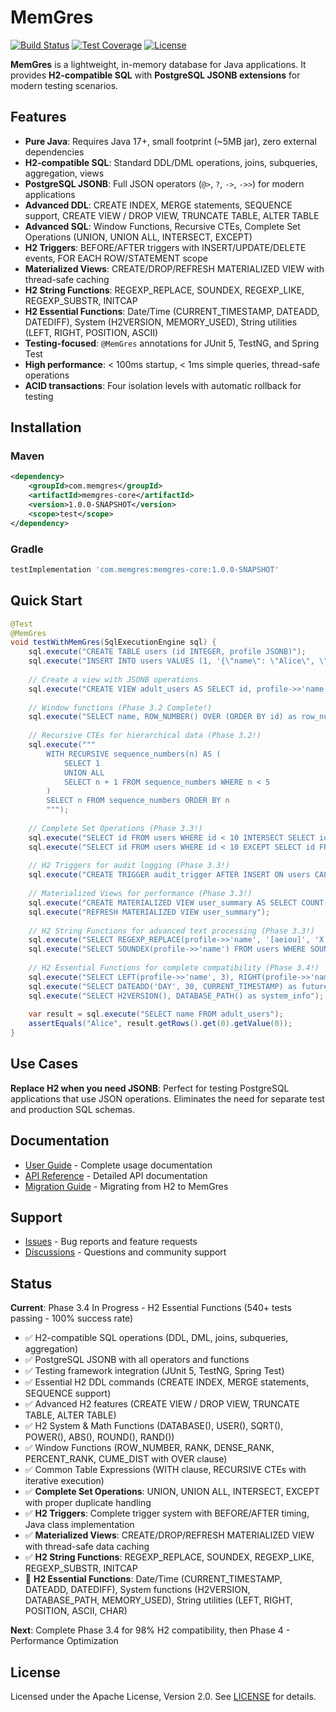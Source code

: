 # MemGres

[![Build Status](https://github.com/memgres/memgres-core/workflows/CI/badge.svg)](https://github.com/memgres/memgres-core/actions)
[![Test Coverage](https://img.shields.io/badge/coverage-100%25-brightgreen.svg)](https://github.com/memgres/memgres-core)
[![License](https://img.shields.io/badge/License-Apache%202.0-blue.svg)](https://opensource.org/licenses/Apache-2.0)

**MemGres** is a lightweight, in-memory database for Java applications. It provides **H2-compatible SQL** with **PostgreSQL JSONB extensions** for modern testing scenarios.

## Features

- **Pure Java**: Requires Java 17+, small footprint (~5MB jar), zero external dependencies
- **H2-compatible SQL**: Standard DDL/DML operations, joins, subqueries, aggregation, views  
- **PostgreSQL JSONB**: Full JSON operators (`@>`, `?`, `->`, `->>`) for modern applications
- **Advanced DDL**: CREATE INDEX, MERGE statements, SEQUENCE support, CREATE VIEW / DROP VIEW, TRUNCATE TABLE, ALTER TABLE
- **Advanced SQL**: Window Functions, Recursive CTEs, Complete Set Operations (UNION, UNION ALL, INTERSECT, EXCEPT)
- **H2 Triggers**: BEFORE/AFTER triggers with INSERT/UPDATE/DELETE events, FOR EACH ROW/STATEMENT scope
- **Materialized Views**: CREATE/DROP/REFRESH MATERIALIZED VIEW with thread-safe caching
- **H2 String Functions**: REGEXP_REPLACE, SOUNDEX, REGEXP_LIKE, REGEXP_SUBSTR, INITCAP
- **H2 Essential Functions**: Date/Time (CURRENT_TIMESTAMP, DATEADD, DATEDIFF), System (H2VERSION, MEMORY_USED), String utilities (LEFT, RIGHT, POSITION, ASCII)
- **Testing-focused**: `@MemGres` annotations for JUnit 5, TestNG, and Spring Test
- **High performance**: < 100ms startup, < 1ms simple queries, thread-safe operations
- **ACID transactions**: Four isolation levels with automatic rollback for testing

## Installation

### Maven
```xml
<dependency>
    <groupId>com.memgres</groupId>
    <artifactId>memgres-core</artifactId>
    <version>1.0.0-SNAPSHOT</version>
    <scope>test</scope>
</dependency>
```

### Gradle
```gradle
testImplementation 'com.memgres:memgres-core:1.0.0-SNAPSHOT'
```

## Quick Start

```java
@Test
@MemGres
void testWithMemGres(SqlExecutionEngine sql) {
    sql.execute("CREATE TABLE users (id INTEGER, profile JSONB)");
    sql.execute("INSERT INTO users VALUES (1, '{\"name\": \"Alice\", \"age\": 30}')");
    
    // Create a view with JSONB operations
    sql.execute("CREATE VIEW adult_users AS SELECT id, profile->>'name' as name FROM users WHERE profile @> '{\"age\": 30}'");
    
    // Window functions (Phase 3.2 Complete!)
    sql.execute("SELECT name, ROW_NUMBER() OVER (ORDER BY id) as row_num FROM adult_users");
    
    // Recursive CTEs for hierarchical data (Phase 3.2!)
    sql.execute("""
        WITH RECURSIVE sequence_numbers(n) AS (
            SELECT 1 
            UNION ALL 
            SELECT n + 1 FROM sequence_numbers WHERE n < 5
        )
        SELECT n FROM sequence_numbers ORDER BY n
        """);
    
    // Complete Set Operations (Phase 3.3!)
    sql.execute("SELECT id FROM users WHERE id < 10 INTERSECT SELECT id FROM users WHERE id > 5");
    sql.execute("SELECT id FROM users WHERE id < 10 EXCEPT SELECT id FROM users WHERE id > 8");
    
    // H2 Triggers for audit logging (Phase 3.3!)
    sql.execute("CREATE TRIGGER audit_trigger AFTER INSERT ON users CALL 'com.example.AuditTrigger'");
    
    // Materialized Views for performance (Phase 3.3!)
    sql.execute("CREATE MATERIALIZED VIEW user_summary AS SELECT COUNT(*) as total FROM users");
    sql.execute("REFRESH MATERIALIZED VIEW user_summary");
    
    // H2 String Functions for advanced text processing (Phase 3.3!)
    sql.execute("SELECT REGEXP_REPLACE(profile->>'name', '[aeiou]', 'X', 'i') FROM users");
    sql.execute("SELECT SOUNDEX(profile->>'name') FROM users WHERE SOUNDEX(profile->>'name') = SOUNDEX('Alice')");
    
    // H2 Essential Functions for complete compatibility (Phase 3.4!)
    sql.execute("SELECT LEFT(profile->>'name', 3), RIGHT(profile->>'name', 3) FROM users");
    sql.execute("SELECT DATEADD('DAY', 30, CURRENT_TIMESTAMP) as future_date");
    sql.execute("SELECT H2VERSION(), DATABASE_PATH() as system_info");
    
    var result = sql.execute("SELECT name FROM adult_users");
    assertEquals("Alice", result.getRows().get(0).getValue(0));
}
```

## Use Cases

**Replace H2 when you need JSONB**: Perfect for testing PostgreSQL applications that use JSON operations. Eliminates the need for separate test and production SQL schemas.

## Documentation

- [User Guide](docs/USER_GUIDE.md) - Complete usage documentation
- [API Reference](docs/API_REFERENCE.md) - Detailed API documentation  
- [Migration Guide](docs/MIGRATION.md) - Migrating from H2 to MemGres

## Support

- [Issues](https://github.com/memgres/memgres-core/issues) - Bug reports and feature requests
- [Discussions](https://github.com/memgres/memgres-core/discussions) - Questions and community support

## Status

**Current**: Phase 3.4 In Progress - H2 Essential Functions (540+ tests passing - 100% success rate)
- ✅ H2-compatible SQL operations (DDL, DML, joins, subqueries, aggregation)  
- ✅ PostgreSQL JSONB with all operators and functions
- ✅ Testing framework integration (JUnit 5, TestNG, Spring Test)
- ✅ Essential H2 DDL commands (CREATE INDEX, MERGE statements, SEQUENCE support)
- ✅ Advanced H2 features (CREATE VIEW / DROP VIEW, TRUNCATE TABLE, ALTER TABLE)
- ✅ H2 System & Math Functions (DATABASE(), USER(), SQRT(), POWER(), ABS(), ROUND(), RAND())
- ✅ Window Functions (ROW_NUMBER, RANK, DENSE_RANK, PERCENT_RANK, CUME_DIST with OVER clause)
- ✅ Common Table Expressions (WITH clause, RECURSIVE CTEs with iterative execution)
- ✅ **Complete Set Operations**: UNION, UNION ALL, INTERSECT, EXCEPT with proper duplicate handling
- ✅ **H2 Triggers**: Complete trigger system with BEFORE/AFTER timing, Java class implementation
- ✅ **Materialized Views**: CREATE/DROP/REFRESH MATERIALIZED VIEW with thread-safe data caching
- ✅ **H2 String Functions**: REGEXP_REPLACE, SOUNDEX, REGEXP_LIKE, REGEXP_SUBSTR, INITCAP
- 🔄 **H2 Essential Functions**: Date/Time (CURRENT_TIMESTAMP, DATEADD, DATEDIFF), System functions (H2VERSION, DATABASE_PATH, MEMORY_USED), String utilities (LEFT, RIGHT, POSITION, ASCII, CHAR)

**Next**: Complete Phase 3.4 for 98% H2 compatibility, then Phase 4 - Performance Optimization

## License

Licensed under the Apache License, Version 2.0. See [LICENSE](LICENSE) for details.